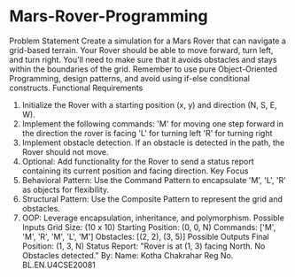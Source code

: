 # Mars-Rover-Programming

Problem Statement
Create a simulation for a Mars Rover that can navigate a grid-based terrain. Your Rover should be able to move forward, turn left, and turn right. You'll need to make sure that it avoids obstacles and stays within the boundaries of the grid. Remember to use pure Object-Oriented Programming, design patterns, and avoid using if-else conditional constructs.
Functional Requirements
  1. Initialize the Rover with a starting position (x, y) and direction (N, S, E, W).
  2. Implement the following commands:
    'M' for moving one step forward in the direction the rover is facing
    'L' for turning left
    'R' for turning right
  3. Implement obstacle detection. If an obstacle is detected in the path, the Rover should not move.
  4. Optional: Add functionality for the Rover to send a status report containing its current position and facing direction.
Key Focus
  1. Behavioral Pattern: Use the Command Pattern to encapsulate 'M', 'L', 'R' as objects for flexibility.
  2. Structural Pattern: Use the Composite Pattern to represent the grid and obstacles.
  3. OOP: Leverage encapsulation, inheritance, and polymorphism.
Possible Inputs
  Grid Size: (10 x 10)
  Starting Position: (0, 0, N)
  Commands: ['M', 'M', 'R', 'M', 'L', 'M']
  Obstacles: [(2, 2), (3, 5)]
Possible Outputs
  Final Position: (1, 3, N)
  Status Report: "Rover is at (1, 3) facing North. No Obstacles detected."
By:
  Name: Kotha Chakrahar
  Reg No. BL.EN.U4CSE20081
